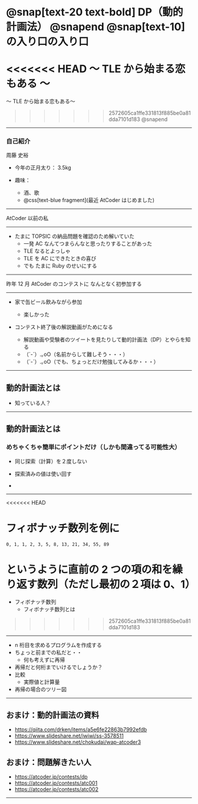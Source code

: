 @snap[text-20 text-bold]
DP（動的計画法）
@snapend
@snap[text-10]
の入り口の入り口
<br>
<br>
<<<<<<< HEAD
～ TLE から始まる恋もある ～
=======
～ TLE から始まる恋もある～
>>>>>>> 2572605ca1ffe331813f885be0a81dda7101d183
@snapend

---

### 自己紹介

周藤 史裕

- 今年の正月太り： 3.5kg

- 趣味：
  - 酒、歌
  - @css[text-blue fragment](最近 AtCoder はじめました)

---

AtCoder 以前の私

---

- たまに TOPSIC の納品問題を確認のため解いていた
  - 一発 AC なんてつまらんなと思ったりすることがあった
  - TLE なるとよっしゃ
  - TLE を AC にできたときの喜び
  - でも たまに Ruby のせいにする

---

昨年 12 月 AtCoder のコンテストに
なんとなく初参加する

---

- 家で缶ビール飲みながら参加

  - 楽しかった

- コンテスト終了後の解説動画がためになる
  - 解説動画や受験者のツイートを見たりして動的計画法（DP）とやらを知る
  - （´-`）.｡oO（名前からして難しそう・・・）
  - （´-`）.｡oO（でも、ちょっとだけ勉強してみるか・・・）

---

## 動的計画法とは

- 知っている人？

---

## 動的計画法とは

### めちゃくちゃ簡単にポイントだけ（しかも間違ってる可能性大）

- 同じ探索（計算）を２度しない
- 探索済みの値は使い回す

-

---

<<<<<<< HEAD
# フィボナッチ数列を例に

```
0, 1, 1, 2, 3, 5, 8, 13, 21, 34, 55, 89
```

というように直前の 2 つの項の和を繰り返す数列（ただし最初の２項は 0、1）
=======
- フィボナッチ数列
  - フィボナッチ数列とは
>>>>>>> 2572605ca1ffe331813f885be0a81dda7101d183

---

- n 桁目を求めるプログラムを作成する
- ちょっと前までの私だと・・
  - 何も考えずに再帰
- 再帰だと何桁までいけるでしょうか？
- 比較
  - 実際値と計算量
- 再帰の場合のツリー図

---

## おまけ：動的計画法の資料

- https://qiita.com/drken/items/a5e6fe22863b7992efdb
- https://www.slideshare.net/iwiwi/ss-3578511
- https://www.slideshare.net/chokudai/wap-atcoder3

## おまけ：問題解きたい人

- https://atcoder.jp/contests/dp
- https://atcoder.jp/contests/atc001
- https://atcoder.jp/contests/atc002

---
